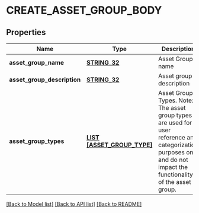 # CREATE_ASSET_GROUP_BODY

## Properties
Name | Type | Description | Notes
------------ | ------------- | ------------- | -------------
**asset_group_name** | [**STRING_32**](STRING_32.md) | Asset Group name | [default to null]
**asset_group_description** | [**STRING_32**](STRING_32.md) | Asset group description | [default to null]
**asset_group_types** | [**LIST [ASSET_GROUP_TYPE]**](AssetGroupType.md) | Asset Group Types. Note: The asset group types are used for user reference and categorization purposes only and do not impact the functionality of the asset group. | [default to null]

[[Back to Model list]](../README.md#documentation-for-models) [[Back to API list]](../README.md#documentation-for-api-endpoints) [[Back to README]](../README.md)


